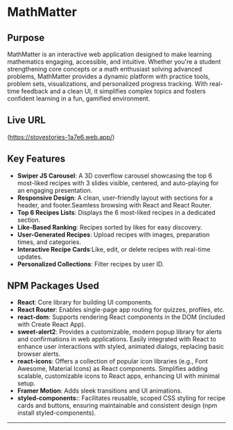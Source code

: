 # MathMatter

## Purpose
MathMatter is an interactive web application designed to make learning mathematics engaging, accessible, and intuitive. Whether you're a student strengthening core concepts or a math enthusiast solving advanced problems, MathMatter provides a dynamic platform with practice tools, problem sets, visualizations, and personalized progress tracking. With real-time feedback and a clean UI, it simplifies complex topics and fosters confident learning in a fun, gamified environment.


## Live URL
(https://stovestories-1a7e6.web.app/)

## Key Features
- **Swiper JS Carousel**: A 3D coverflow carousel showcasing the top 6 most-liked recipes with 3 slides visible, centered, and auto-playing for an engaging presentation.
- **Responsive Design**: A clean, user-friendly layout with sections for a header, and footer.Seamless browsing with React and React Router.
- **Top 6 Recipes Lists**: Displays the 6 most-liked recipes in a dedicated section.
- **Like-Based Ranking**: Recipes sorted by likes for easy discovery.
- **User-Generated Recipes**: Upload recipes with images, preparation times, and categories.
- **Interactive Recipe Cards**:Like, edit, or delete recipes with real-time updates.
- **Personalized Collections**: Filter recipes by user ID.


## NPM Packages Used
- **React**: Core library for building UI components.
- **React Router**: Enables single-page app routing for quizzes, profiles, etc.
- **react-dom**: Supports rendering React components in the DOM (included with Create React App).
- **sweet-alert2**: Provides a customizable, modern popup library for alerts and confirmations in web applications. Easily integrated with React to enhance user interactions with styled, animated dialogs, replacing basic browser alerts.
- **react-icons**: Offers a collection of popular icon libraries (e.g., Font Awesome, Material Icons) as React components. Simplifies adding scalable, customizable icons to React apps, enhancing UI with minimal setup.
- **Framer Motion**: Adds sleek transitions and UI animations.
- **styled-components:**: Facilitates reusable, scoped CSS styling for recipe cards and buttons, ensuring maintainable and consistent design (npm install styled-components).
---